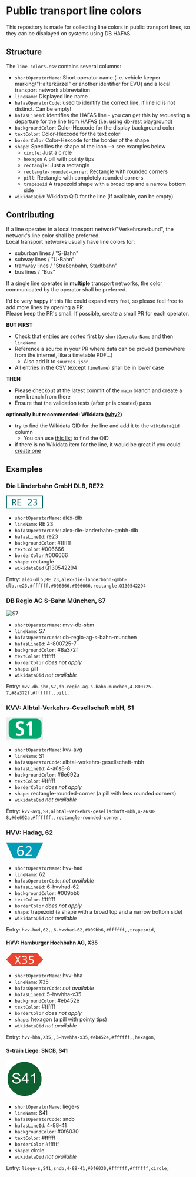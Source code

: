 # Public transport line colors
This repository is made for collecting line colors in public transport lines,
so they can be displayed on systems using DB HAFAS.

## Structure

The `line-colors.csv` contains several columns:
- `shortOperatorName`: Short operator name (i.e. vehicle keeper marking/"Halterkürzel" or another identifier for EVU) and a local transport network abbreviation
- `lineName`: Displayed line name
- `hafasOperatorCode`: used to identify the correct line, if line id is not distinct. Can be empty!
- `hafasLineId`: identifies the HAFAS line - you can get this by requesting a departure for the line from HAFAS (i.e. using [db-rest playground](https://petstore.swagger.io/?url=https%3A%2F%2Fv6.db.transport.rest%2F.well-known%2Fservice-desc%0A))
- `backgroundColor`: Color-Hexcode for the display background color
- `textColor`: Color-Hexcode for the text color
- `borderColor` Color-Hexcode for the border of the shape
- `shape`: Specifies the shape of the icon --> see examples below
  - `circle`: Just a circle
  - `hexagon` A pill with pointy tips
  - `rectangle`: Just a rectangle
  - `rectangle-rounded-corner`: Rectangle with rounded corners
  - `pill`: Rectangle with completely rounded corners
  - `trapezoid` A trapezoid shape with a broad top and a narrow bottom side
- `wikidataQid`: Wikidata QID for the line (if available, can be empty)

## Contributing

If a line operates in a local transport network/"Verkehrsverbund", the network's line color shall be preferred.<br>
Local transport networks usually have line colors for:

- suburban lines / "S-Bahn"
- subway lines / "U-Bahn"
- tramway lines / "Straßenbahn, Stadtbahn"
- bus lines / "Bus"

If a single line operates in **multiple** transport networks, the color communicated by the operator shall be preferred.

I'd be very happy if this file could expand very fast, so please feel free to add more lines by opening a PR. <br>
Please keep the PR's small. If possible, create a small PR for each operator. <br>

**BUT FIRST**

- Check that entries are sorted first by `shortOperatorName` and then `lineName`
- Reference a source in your PR where data can be proved (somewhere from the internet, like a timetable PDF...)
    - Also add it to `sources.json`.
- All entries in the CSV (except `lineName`) shall be in lower case

**THEN**

- Please checkout at the latest commit of the `main` branch and create a new branch from there
- Ensure that the validation tests (after pr is created) pass

**optionally but recommended: Wikidata ([why?](https://github.com/Traewelling/line-colors/issues/91))**

- try to find the Wikidata QID for the line and add it to the `wikidataQid` column
    - You can use [this list](https://www.wikidata.org/wiki/User:Mkkagain/Verkehrslinien_in_Deutschland) to find the QID
- if there is no Wikidata item for the line, it would be great if you could [create one](https://www.wikidata.org/wiki/Special:NewItem)

## Examples

### Die Länderbahn GmbH DLB, RE72

<img src="examples/alex-dlb-re23.png" alt="RE 23" width="100">
<br>

- `shortOperatorName`: alex-dlb
- `lineName`: RE 23
- `hafasOperatorCode`: alex-die-landerbahn-gmbh-dlb
- `hafasLineId`: re23
- `backgroundColor`: #ffffff
- `textColor`: #006666
- `borderColor` #006666
- `shape`: rectangle
- `wikidataQid` Q130542294

Entry: `alex-dlb,RE 23,alex-die-landerbahn-gmbh-dlb,re23,#ffffff,#006666,#006666,rectangle,Q130542294`

### DB Regio AG S-Bahn München, S7
<img src="examples/sbm-s7.png" alt="S7" width="100">
<br>

- `shortOperatorName`: mvv-db-sbm
- `lineName`: S7
- `hafasOperatorCode`: db-regio-ag-s-bahn-munchen
- `hafasLineId`: 4-800725-7
- `backgroundColor`: #8a372f
- `textColor`: #ffffff
- `borderColor` *does not apply*
- `shape`: pill
- `wikidataQid` *not available*

Entry: `mvv-db-sbm,S7,db-regio-ag-s-bahn-munchen,4-800725-7,#8a372f,#ffffff,,pill,`

### KVV: Albtal-Verkehrs-Gesellschaft mbH, S1

<img src="examples/kvv-s1.png" alt="S1" width="100">
<br>

- `shortOperatorName`: kvv-avg
- `lineName`: S1
- `hafasOperatorCode`: albtal-verkehrs-gesellschaft-mbh
- `hafasLineId`: 4-a6s8-8
- `backgroundColor`: #6e692a
- `textColor`: #ffffff
- `borderColor` *does not apply*
- `shape`: rectangle-rounded-corner (a pill with less rounded corners)
- `wikidataQid` *not available*

Entry: `kvv-avg,S8,albtal-verkehrs-gesellschaft-mbh,4-a6s8-8,#6e692a,#ffffff,,rectangle-rounded-corner,`

### HVV: Hadag, 62

<img src="examples/hvv-62.png" alt="62" width="100">
<br>

- `shortOperatorName`: hvv-had
- `lineName`: 62
- `hafasOperatorCode`: *not available*
- `hafasLineId`: 6-hvvhad-62
- `backgroundColor`: #009bb6
- `textColor`: #ffffff
- `borderColor` *does not apply*
- `shape`: trapezoid (a shape with a broad top and a narrow bottom side)
- `wikidataQid` *not available*

Entry: `hvv-had,62,,6-hvvhad-62,#009bb6,#ffffff,,trapezoid,`

#### HVV: Hamburger Hochbahn AG, X35

<img src="examples/hvv-x35.png" alt="62" width="100">
<br>

- `shortOperatorName`: hvv-hha
- `lineName`: X35
- `hafasOperatorCode`: *not available*
- `hafasLineId`: 5-hvvhha-x35
- `backgroundColor`: #eb452e
- `textColor`: #ffffff
- `borderColor` *does not apply*
- `shape`: hexagon (a pill with pointy tips)
- `wikidataQid` *not available*

Entry: `hvv-hha,X35,,5-hvvhha-x35,#eb452e,#ffffff,,hexagon,`

#### S-train Liege: SNCB, S41

<img src="examples/sncb-s41.png" alt="S41" width="100">
<br>

- `shortOperatorName`: liege-s
- `lineName`: S41
- `hafasOperatorCode`: sncb
- `hafasLineId`: 4-88-41
- `backgroundColor`: #0f6030
- `textColor`: #ffffff
- `borderColor` #ffffff
- `shape`: circle
- `wikidataQid` *not available*

Entry: `liege-s,S41,sncb,4-88-41,#0f6030,#ffffff,#ffffff,circle,`
